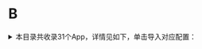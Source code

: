 # B
<details>
<summary>
本目录共收录31个App，详情见如下，单击导入对应配置：
</summary>

- [Blued](https://quantumult.app/x/open-app/add-resource?remote-resource=%7B%22rewrite_remote%22%3A%20%5B%22https%3A%2F%2Fraw.githubusercontent.com%2Fzirawell%2FR-Store%2Fmain%2FRule%2FQuanX%2FAdblock%2FApp%2FB%2FBlued%2Frewrite%2Fblued.conf%2C%20tag%3DBlued%22%5D%7D)
- [Boss直聘](https://quantumult.app/x/open-app/add-resource?remote-resource=%7B%22rewrite_remote%22%3A%20%5B%22https%3A%2F%2Fraw.githubusercontent.com%2Fzirawell%2FR-Store%2Fmain%2FRule%2FQuanX%2FAdblock%2FApp%2FB%2FBoss%E7%9B%B4%E8%81%98%2Frewrite%2Fboss.conf%2C%20tag%3DBoss%E7%9B%B4%E8%81%98%22%5D%7D)
- [不背单词](https://quantumult.app/x/open-app/add-resource?remote-resource=%7B%22rewrite_remote%22%3A%20%5B%22https%3A%2F%2Fraw.githubusercontent.com%2Fzirawell%2FR-Store%2Fmain%2FRule%2FQuanX%2FAdblock%2FApp%2FB%2F%E4%B8%8D%E8%83%8C%E5%8D%95%E8%AF%8D%2Frewrite%2Fbeingfine.conf%2C%20tag%3D%E4%B8%8D%E8%83%8C%E5%8D%95%E8%AF%8D%22%5D%7D)
- [北京银行](https://quantumult.app/x/open-app/add-resource?remote-resource=%7B%22rewrite_remote%22%3A%20%5B%22https%3A%2F%2Fraw.githubusercontent.com%2Fzirawell%2FR-Store%2Fmain%2FRule%2FQuanX%2FAdblock%2FApp%2FB%2F%E5%8C%97%E4%BA%AC%E9%93%B6%E8%A1%8C%2Frewrite%2Fbankofbeijing.conf%2C%20tag%3D%E5%8C%97%E4%BA%AC%E9%93%B6%E8%A1%8C%22%5D%7D)
- [北京首汽](https://quantumult.app/x/open-app/add-resource?remote-resource=%7B%22rewrite_remote%22%3A%20%5B%22https%3A%2F%2Fraw.githubusercontent.com%2Fzirawell%2FR-Store%2Fmain%2FRule%2FQuanX%2FAdblock%2FApp%2FB%2F%E5%8C%97%E4%BA%AC%E9%A6%96%E6%B1%BD%2Frewrite%2Fshouqiev.conf%2C%20tag%3D%E5%8C%97%E4%BA%AC%E9%A6%96%E6%B1%BD%22%5D%7D)
- [半月谈](https://quantumult.app/x/open-app/add-resource?remote-resource=%7B%22rewrite_remote%22%3A%20%5B%22https%3A%2F%2Fraw.githubusercontent.com%2Fzirawell%2FR-Store%2Fmain%2FRule%2FQuanX%2FAdblock%2FApp%2FB%2F%E5%8D%8A%E6%9C%88%E8%B0%88%2Frewrite%2Fbanyuetan.conf%2C%20tag%3D%E5%8D%8A%E6%9C%88%E8%B0%88%22%5D%7D)
- [哔哩哔哩](https://quantumult.app/x/open-app/add-resource?remote-resource=%7B%22filter_remote%22%3A%20%5B%22https%3A%2F%2Fraw.githubusercontent.com%2Fzirawell%2FR-Store%2Fmain%2FRule%2FQuanX%2FAdblock%2FApp%2FB%2F%E5%93%94%E5%93%A9%E5%93%94%E5%93%A9%2Ffilter%2Fbilibili.list%2C%20tag%3D%E5%93%94%E5%93%A9%E5%93%94%E5%93%A9%22%5D%2C%22rewrite_remote%22%3A%20%5B%22https%3A%2F%2Fraw.githubusercontent.com%2Fzirawell%2FR-Store%2Fmain%2FRule%2FQuanX%2FAdblock%2FApp%2FB%2F%E5%93%94%E5%93%A9%E5%93%94%E5%93%A9%2Frewrite%2Fbilibili.conf%2C%20tag%3D%E5%93%94%E5%93%A9%E5%93%94%E5%93%A9%22%5D%7D)
- [哔哩哔哩(国际版）](https://quantumult.app/x/open-app/add-resource?remote-resource=%7B%22filter_remote%22%3A%20%5B%22https%3A%2F%2Fraw.githubusercontent.com%2Fzirawell%2FR-Store%2Fmain%2FRule%2FQuanX%2FAdblock%2FApp%2FB%2F%E5%93%94%E5%93%A9%E5%93%94%E5%93%A9%28%E5%9B%BD%E9%99%85%E7%89%88%EF%BC%89%2Ffilter%2Fbilibili-white.list%2C%20tag%3D%E5%93%94%E5%93%A9%E5%93%94%E5%93%A9%28%E5%9B%BD%E9%99%85%E7%89%88%EF%BC%89%22%5D%7D)
- [哔哩哔哩漫画](https://quantumult.app/x/open-app/add-resource?remote-resource=%7B%22rewrite_remote%22%3A%20%5B%22https%3A%2F%2Fraw.githubusercontent.com%2Fzirawell%2FR-Store%2Fmain%2FRule%2FQuanX%2FAdblock%2FApp%2FB%2F%E5%93%94%E5%93%A9%E5%93%94%E5%93%A9%E6%BC%AB%E7%94%BB%2Frewrite%2FbilibiliManga.conf%2C%20tag%3D%E5%93%94%E5%93%A9%E5%93%94%E5%93%A9%E6%BC%AB%E7%94%BB%22%5D%7D)
- [宝宝树](https://quantumult.app/x/open-app/add-resource?remote-resource=%7B%22filter_remote%22%3A%20%5B%22https%3A%2F%2Fraw.githubusercontent.com%2Fzirawell%2FR-Store%2Fmain%2FRule%2FQuanX%2FAdblock%2FApp%2FB%2F%E5%AE%9D%E5%AE%9D%E6%A0%91%2Ffilter%2Fbabytree.list%2C%20tag%3D%E5%AE%9D%E5%AE%9D%E6%A0%91%22%5D%2C%22rewrite_remote%22%3A%20%5B%22https%3A%2F%2Fraw.githubusercontent.com%2Fzirawell%2FR-Store%2Fmain%2FRule%2FQuanX%2FAdblock%2FApp%2FB%2F%E5%AE%9D%E5%AE%9D%E6%A0%91%2Frewrite%2Fbabytree.conf%2C%20tag%3D%E5%AE%9D%E5%AE%9D%E6%A0%91%22%5D%7D)
- [巴士管家](https://quantumult.app/x/open-app/add-resource?remote-resource=%7B%22rewrite_remote%22%3A%20%5B%22https%3A%2F%2Fraw.githubusercontent.com%2Fzirawell%2FR-Store%2Fmain%2FRule%2FQuanX%2FAdblock%2FApp%2FB%2F%E5%B7%B4%E5%A3%AB%E7%AE%A1%E5%AE%B6%2Frewrite%2Fchebada.conf%2C%20tag%3D%E5%B7%B4%E5%A3%AB%E7%AE%A1%E5%AE%B6%22%5D%7D)
- [币世界](https://quantumult.app/x/open-app/add-resource?remote-resource=%7B%22rewrite_remote%22%3A%20%5B%22https%3A%2F%2Fraw.githubusercontent.com%2Fzirawell%2FR-Store%2Fmain%2FRule%2FQuanX%2FAdblock%2FApp%2FB%2F%E5%B8%81%E4%B8%96%E7%95%8C%2Frewrite%2Fbishijie.conf%2C%20tag%3D%E5%B8%81%E4%B8%96%E7%95%8C%22%5D%7D)
- [币安](https://quantumult.app/x/open-app/add-resource?remote-resource=%7B%22rewrite_remote%22%3A%20%5B%22https%3A%2F%2Fraw.githubusercontent.com%2Fzirawell%2FR-Store%2Fmain%2FRule%2FQuanX%2FAdblock%2FApp%2FB%2F%E5%B8%81%E5%AE%89%2Frewrite%2Fbinance.conf%2C%20tag%3D%E5%B8%81%E5%AE%89%22%5D%7D)
- [必胜客](https://quantumult.app/x/open-app/add-resource?remote-resource=%7B%22rewrite_remote%22%3A%20%5B%22https%3A%2F%2Fraw.githubusercontent.com%2Fzirawell%2FR-Store%2Fmain%2FRule%2FQuanX%2FAdblock%2FApp%2FB%2F%E5%BF%85%E8%83%9C%E5%AE%A2%2Frewrite%2Fpizzahut.conf%2C%20tag%3D%E5%BF%85%E8%83%9C%E5%AE%A2%22%5D%7D)
- [本来生活](https://quantumult.app/x/open-app/add-resource?remote-resource=%7B%22rewrite_remote%22%3A%20%5B%22https%3A%2F%2Fraw.githubusercontent.com%2Fzirawell%2FR-Store%2Fmain%2FRule%2FQuanX%2FAdblock%2FApp%2FB%2F%E6%9C%AC%E6%9D%A5%E7%94%9F%E6%B4%BB%2Frewrite%2Fbenlailife.conf%2C%20tag%3D%E6%9C%AC%E6%9D%A5%E7%94%9F%E6%B4%BB%22%5D%7D)
- [比亚迪王朝](https://quantumult.app/x/open-app/add-resource?remote-resource=%7B%22rewrite_remote%22%3A%20%5B%22https%3A%2F%2Fraw.githubusercontent.com%2Fzirawell%2FR-Store%2Fmain%2FRule%2FQuanX%2FAdblock%2FApp%2FB%2F%E6%AF%94%E4%BA%9A%E8%BF%AA%E7%8E%8B%E6%9C%9D%2Frewrite%2Fbydwc.conf%2C%20tag%3D%E6%AF%94%E4%BA%9A%E8%BF%AA%E7%8E%8B%E6%9C%9D%22%5D%7D)
- [比特球网盘](https://quantumult.app/x/open-app/add-resource?remote-resource=%7B%22rewrite_remote%22%3A%20%5B%22https%3A%2F%2Fraw.githubusercontent.com%2Fzirawell%2FR-Store%2Fmain%2FRule%2FQuanX%2FAdblock%2FApp%2FB%2F%E6%AF%94%E7%89%B9%E7%90%83%E7%BD%91%E7%9B%98%2Frewrite%2Fbitqiu.conf%2C%20tag%3D%E6%AF%94%E7%89%B9%E7%90%83%E7%BD%91%E7%9B%98%22%5D%7D)
- [波点音乐](https://quantumult.app/x/open-app/add-resource?remote-resource=%7B%22rewrite_remote%22%3A%20%5B%22https%3A%2F%2Fraw.githubusercontent.com%2Fzirawell%2FR-Store%2Fmain%2FRule%2FQuanX%2FAdblock%2FApp%2FB%2F%E6%B3%A2%E7%82%B9%E9%9F%B3%E4%B9%90%2Frewrite%2Fbodian.conf%2C%20tag%3D%E6%B3%A2%E7%82%B9%E9%9F%B3%E4%B9%90%22%5D%7D)
- [百信银行](https://quantumult.app/x/open-app/add-resource?remote-resource=%7B%22rewrite_remote%22%3A%20%5B%22https%3A%2F%2Fraw.githubusercontent.com%2Fzirawell%2FR-Store%2Fmain%2FRule%2FQuanX%2FAdblock%2FApp%2FB%2F%E7%99%BE%E4%BF%A1%E9%93%B6%E8%A1%8C%2Frewrite%2Faibank.conf%2C%20tag%3D%E7%99%BE%E4%BF%A1%E9%93%B6%E8%A1%8C%22%5D%7D)
- [百度地图](https://quantumult.app/x/open-app/add-resource?remote-resource=%7B%22filter_remote%22%3A%20%5B%22https%3A%2F%2Fraw.githubusercontent.com%2Fzirawell%2FR-Store%2Fmain%2FRule%2FQuanX%2FAdblock%2FApp%2FB%2F%E7%99%BE%E5%BA%A6%E5%9C%B0%E5%9B%BE%2Ffilter%2Fbaidumap.list%2C%20tag%3D%E7%99%BE%E5%BA%A6%E5%9C%B0%E5%9B%BE%22%5D%2C%22rewrite_remote%22%3A%20%5B%22https%3A%2F%2Fraw.githubusercontent.com%2Fzirawell%2FR-Store%2Fmain%2FRule%2FQuanX%2FAdblock%2FApp%2FB%2F%E7%99%BE%E5%BA%A6%E5%9C%B0%E5%9B%BE%2Frewrite%2Fbaidumap.conf%2C%20tag%3D%E7%99%BE%E5%BA%A6%E5%9C%B0%E5%9B%BE%22%5D%7D)
- [百度文库](https://quantumult.app/x/open-app/add-resource?remote-resource=%7B%22rewrite_remote%22%3A%20%5B%22https%3A%2F%2Fraw.githubusercontent.com%2Fzirawell%2FR-Store%2Fmain%2FRule%2FQuanX%2FAdblock%2FApp%2FB%2F%E7%99%BE%E5%BA%A6%E6%96%87%E5%BA%93%2Frewrite%2Fbaiduwk.conf%2C%20tag%3D%E7%99%BE%E5%BA%A6%E6%96%87%E5%BA%93%22%5D%7D)
- [百度网盘](https://quantumult.app/x/open-app/add-resource?remote-resource=%7B%22rewrite_remote%22%3A%20%5B%22https%3A%2F%2Fraw.githubusercontent.com%2Fzirawell%2FR-Store%2Fmain%2FRule%2FQuanX%2FAdblock%2FApp%2FB%2F%E7%99%BE%E5%BA%A6%E7%BD%91%E7%9B%98%2Frewrite%2Fbaidupan.conf%2C%20tag%3D%E7%99%BE%E5%BA%A6%E7%BD%91%E7%9B%98%22%5D%7D)
- [百度翻译](https://quantumult.app/x/open-app/add-resource?remote-resource=%7B%22rewrite_remote%22%3A%20%5B%22https%3A%2F%2Fraw.githubusercontent.com%2Fzirawell%2FR-Store%2Fmain%2FRule%2FQuanX%2FAdblock%2FApp%2FB%2F%E7%99%BE%E5%BA%A6%E7%BF%BB%E8%AF%91%2Frewrite%2Fbaidutranslate.conf%2C%20tag%3D%E7%99%BE%E5%BA%A6%E7%BF%BB%E8%AF%91%22%5D%7D)
- [百度贴吧](https://quantumult.app/x/open-app/add-resource?remote-resource=%7B%22filter_remote%22%3A%20%5B%22https%3A%2F%2Fraw.githubusercontent.com%2Fzirawell%2FR-Store%2Fmain%2FRule%2FQuanX%2FAdblock%2FApp%2FB%2F%E7%99%BE%E5%BA%A6%E8%B4%B4%E5%90%A7%2Ffilter%2Fbaidutieba.list%2C%20tag%3D%E7%99%BE%E5%BA%A6%E8%B4%B4%E5%90%A7%22%5D%2C%22rewrite_remote%22%3A%20%5B%22https%3A%2F%2Fraw.githubusercontent.com%2Fzirawell%2FR-Store%2Fmain%2FRule%2FQuanX%2FAdblock%2FApp%2FB%2F%E7%99%BE%E5%BA%A6%E8%B4%B4%E5%90%A7%2Frewrite%2Fbaidutieba.conf%2C%20tag%3D%E7%99%BE%E5%BA%A6%E8%B4%B4%E5%90%A7%22%5D%7D)
- [百度输入法](https://quantumult.app/x/open-app/add-resource?remote-resource=%7B%22rewrite_remote%22%3A%20%5B%22https%3A%2F%2Fraw.githubusercontent.com%2Fzirawell%2FR-Store%2Fmain%2FRule%2FQuanX%2FAdblock%2FApp%2FB%2F%E7%99%BE%E5%BA%A6%E8%BE%93%E5%85%A5%E6%B3%95%2Frewrite%2Fbaiduinput.conf%2C%20tag%3D%E7%99%BE%E5%BA%A6%E8%BE%93%E5%85%A5%E6%B3%95%22%5D%7D)
- [百词斩](https://quantumult.app/x/open-app/add-resource?remote-resource=%7B%22filter_remote%22%3A%20%5B%22https%3A%2F%2Fraw.githubusercontent.com%2Fzirawell%2FR-Store%2Fmain%2FRule%2FQuanX%2FAdblock%2FApp%2FB%2F%E7%99%BE%E8%AF%8D%E6%96%A9%2Ffilter%2Fbaicizhan.list%2C%20tag%3D%E7%99%BE%E8%AF%8D%E6%96%A9%22%5D%2C%22rewrite_remote%22%3A%20%5B%22https%3A%2F%2Fraw.githubusercontent.com%2Fzirawell%2FR-Store%2Fmain%2FRule%2FQuanX%2FAdblock%2FApp%2FB%2F%E7%99%BE%E8%AF%8D%E6%96%A9%2Frewrite%2Fbaicizhan.conf%2C%20tag%3D%E7%99%BE%E8%AF%8D%E6%96%A9%22%5D%7D)
- [缤纷生活](https://quantumult.app/x/open-app/add-resource?remote-resource=%7B%22rewrite_remote%22%3A%20%5B%22https%3A%2F%2Fraw.githubusercontent.com%2Fzirawell%2FR-Store%2Fmain%2FRule%2FQuanX%2FAdblock%2FApp%2FB%2F%E7%BC%A4%E7%BA%B7%E7%94%9F%E6%B4%BB%2Frewrite%2Fbfsh.conf%2C%20tag%3D%E7%BC%A4%E7%BA%B7%E7%94%9F%E6%B4%BB%22%5D%7D)
- [菠萝包轻小说](https://quantumult.app/x/open-app/add-resource?remote-resource=%7B%22rewrite_remote%22%3A%20%5B%22https%3A%2F%2Fraw.githubusercontent.com%2Fzirawell%2FR-Store%2Fmain%2FRule%2FQuanX%2FAdblock%2FApp%2FB%2F%E8%8F%A0%E8%90%9D%E5%8C%85%E8%BD%BB%E5%B0%8F%E8%AF%B4%2Frewrite%2Fsfacg.conf%2C%20tag%3D%E8%8F%A0%E8%90%9D%E5%8C%85%E8%BD%BB%E5%B0%8F%E8%AF%B4%22%5D%7D)
- [薄荷健康](https://quantumult.app/x/open-app/add-resource?remote-resource=%7B%22rewrite_remote%22%3A%20%5B%22https%3A%2F%2Fraw.githubusercontent.com%2Fzirawell%2FR-Store%2Fmain%2FRule%2FQuanX%2FAdblock%2FApp%2FB%2F%E8%96%84%E8%8D%B7%E5%81%A5%E5%BA%B7%2Frewrite%2Fboohee.conf%2C%20tag%3D%E8%96%84%E8%8D%B7%E5%81%A5%E5%BA%B7%22%5D%7D)
- [贝壳找房](https://quantumult.app/x/open-app/add-resource?remote-resource=%7B%22rewrite_remote%22%3A%20%5B%22https%3A%2F%2Fraw.githubusercontent.com%2Fzirawell%2FR-Store%2Fmain%2FRule%2FQuanX%2FAdblock%2FApp%2FB%2F%E8%B4%9D%E5%A3%B3%E6%89%BE%E6%88%BF%2Frewrite%2Fke.conf%2C%20tag%3D%E8%B4%9D%E5%A3%B3%E6%89%BE%E6%88%BF%22%5D%7D)
- [贝太厨房](https://quantumult.app/x/open-app/add-resource?remote-resource=%7B%22rewrite_remote%22%3A%20%5B%22https%3A%2F%2Fraw.githubusercontent.com%2Fzirawell%2FR-Store%2Fmain%2FRule%2FQuanX%2FAdblock%2FApp%2FB%2F%E8%B4%9D%E5%A4%AA%E5%8E%A8%E6%88%BF%2Frewrite%2Fbeitaichufang.conf%2C%20tag%3D%E8%B4%9D%E5%A4%AA%E5%8E%A8%E6%88%BF%22%5D%7D)

</details>